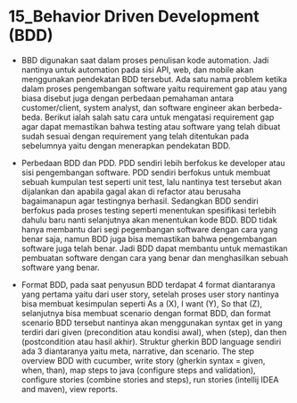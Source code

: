 # 15_Behavior Driven Development (BDD)

- BBD digunakan saat dalam proses penulisan kode automation. Jadi nantinya untuk automation pada sisi API, web, dan mobile akan menggunakan pendekatan BDD tersebut. Ada satu nama problem ketika dalam proses pengembangan software yaitu requirement gap atau yang biasa disebut juga dengan perbedaan pemahaman antara customer/client, system analyst, dan software engineer akan berbeda-beda. Berikut ialah salah satu cara untuk mengatasi requirement gap agar dapat memastikan bahwa testing atau software yang telah dibuat sudah sesuai dengan requirement yang telah ditentukan pada sebelumnya yaitu dengan menerapkan pendekatan BDD.

- Perbedaan BDD dan PDD. PDD sendiri lebih berfokus ke developer atau sisi pengembangan software. PDD sendiri berfokus untuk membuat sebuah kumpulan test seperti unit test, lalu nantinya test tersebut akan dijalankan dan apabila gagal akan di refactor atau berusaha bagaimanapun agar testingnya berhasil. Sedangkan BDD sendiri berfokus pada proses testing seperti menentukan spesifikasi terlebih dahulu baru nanti selanjutnya akan menentukan kode BDD. BDD tidak hanya membantu dari segi pegembangan software dengan cara yang benar saja, namun BDD juga bisa memastikan bahwa pengembangan software juga telah benar. Jadi BDD dapat membantu untuk memastikan pembuatan software dengan cara yang benar dan menghasilkan sebuah software yang benar.

- Format BDD, pada saat penyusun BDD terdapat 4 format diantaranya yang pertama yaitu dari user story, setelah proses user story nantinya bisa membuat kesimpulan seperti As a (X), I want (Y), So that (Z), selanjutnya bisa membuat scenario dengan format BDD, dan format scenario BDD tersebut nantinya akan menggunakan syntax get in yang terdiri dari given (precondition atau kondisi awal), when (step), dan then (postcondition atau hasil akhir). Struktur gherkin BDD language sendiri ada 3 diantaranya yaitu meta, narrative, dan scenario. The step overview BDD with cucumber, write story (gherkin syntax = given, when, than), map steps to java (configure steps and validation), configure stories (combine stories and steps), run stories (intellij IDEA and maven), view reports.
